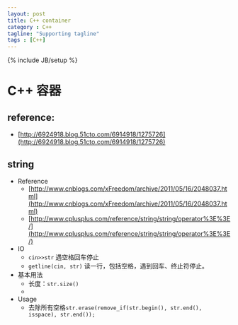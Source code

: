 ```yaml
---
layout: post
title: C++ container
category : C++
tagline: "Supporting tagline"
tags : [C++]
---
```

{% include JB/setup %}
# C++ 容器

## reference:
- [http://6924918.blog.51cto.com/6914918/1275726](http://6924918.blog.51cto.com/6914918/1275726)

## string
- Reference
  + [http://www.cnblogs.com/xFreedom/archive/2011/05/16/2048037.html](http://www.cnblogs.com/xFreedom/archive/2011/05/16/2048037.html)
  + [http://www.cplusplus.com/reference/string/string/operator%3E%3E/](http://www.cplusplus.com/reference/string/string/operator%3E%3E/)
- IO
  + `cin>>str` 遇空格回车停止
  + `getline(cin, str)` 读一行，包括空格，遇到回车、终止符停止。
- 基本用法
  + 长度：`str.size()`
  +
- Usage
  + 去除所有空格`str.erase(remove_if(str.begin(), str.end(), isspace), str.end());`
